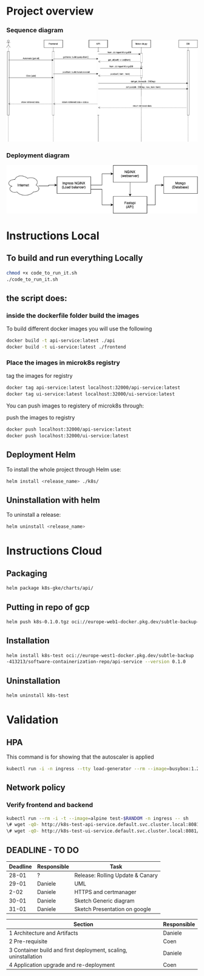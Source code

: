 # Project overview

### Sequence diagram

![Screenshot](Sequence_Diagram_drawio.png)

### Deployment diagram

![Screenshot](Deployment_uml_mk3.png)

# Instructions Local

## To build and run everything Locally

```bash
chmod +x code_to_run_it.sh
./code_to_run_it.sh
```

## the script does:

### inside the dockerfile folder build the images

To build different docker images you will use the following

```bash
docker build -t api-service:latest ./api
docker build -t ui-service:latest ./frontend
```

### Place the images in microk8s registry

tag the images for registry

```bash
docker tag api-service:latest localhost:32000/api-service:latest
docker tag ui-service:latest localhost:32000/ui-service:latest
```

You can push images to registery of microk8s through:

push the images to registry

```bash
docker push localhost:32000/api-service:latest
docker push localhost:32000/ui-service:latest
```

## Deployment Helm

To install the whole project through Helm use:

```bash
helm install <release_name> ./k8s/
```

## Uninstallation with helm

To uninstall a release:

```bash
helm uninstall <release_name>
```

# Instructions Cloud

## Packaging

```bash
helm package k8s-gke/charts/api/
```

## Putting in repo of gcp

```bash
helm push k8s-0.1.0.tgz oci://europe-web1-docker.pkg.dev/subtle-backup-413213/software-containerization-repo
```

## Installation

```bash
helm install k8s-test oci://europe-west1-docker.pkg.dev/subtle-backup
-413213/software-containerization-repo/api-service --version 0.1.0
```

## Uninstallation

```bash
helm uninstall k8s-test
```

# Validation

## HPA

This command is for showing that the autoscaler is applied

```bash
kubectl run -i -n ingress --tty load-generator --rm --image=busybox:1.28 --restart=Never -- /bin/sh -c "while sleep 0.005; do wget -q -O- http://k8s-test-api-service.default.svc.cluster.local:8081/api/; done"
```

## Network policy

### Verify frontend and backend

```bash
kubectl run --rm -i -t --image=alpine test-$RANDOM -n ingress -- sh
\# wget -qO- http://k8s-test-api-service.default.svc.cluster.local:8081/
\# wget -qO- http://k8s-test-ui-service.default.svc.cluster.local:8081/
```

## DEADLINE - TO DO

<!-- - 18 - deadline for frontend otherwise @quarti jumps on it
- unknown - UML @quarti
- 18 - soft deadline for kubernetes oporting supporting api external access, and horizontal scaling
- 16 - 8pm heads up on kubernetes material
- 16 - 8pm heads up on lecture 4 persistant volumes -->

| Deadline | Responsible | Task                             |
| -------- | ----------- | -------------------------------- |
| 28-01    | ?           | Release: Rolling Update & Canary |
| 29-01    | Daniele     | UML                              |
| 2-02     | Daniele     | HTTPS and certmanager            |
| 30-01    | Daniele     | Sketch Generic diagram           |
| 31-01    | Daniele     | Sketch Presentation on google    |

| Section                                                         | Responsible |
| --------------------------------------------------------------- | ----------- |
| 1 Architecture and Artifacts                                    | Daniele     |
| 2 Pre-requisite                                                 | Coen        |
| 3 Container build and first deployment, scaling, uninstallation | Daniele     |
| 4 Application upgrade and re-deployment                         | Coen        |
